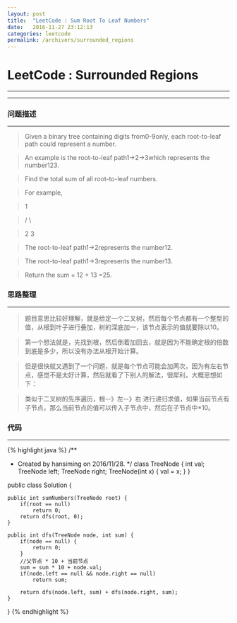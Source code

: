```yaml
---
layout: post
title:  "LeetCode : Sum Root To Leaf Numbers"
date:   2016-11-27 23:12:13
categories: leetcode
permalink: /archivers/surrounded_regions
---
```

# LeetCode : Surrounded Regions
----
----

### 问题描述

----
> Given a binary tree containing digits from0-9only, each root-to-leaf path could represent a number.

> An example is the root-to-leaf path1->2->3which represents the number123.

> Find the total sum of all root-to-leaf numbers.

> For example,

>    1

>   / \

>  2   3

> The root-to-leaf path1->2represents the number12.

> The root-to-leaf path1->3represents the number13.

> Return the sum = 12 + 13 =25.

### 思路整理

----
> 题目意思比较好理解，就是给定一个二叉树，然后每个节点都有一个整型的值，从根到叶子进行叠加，树的深底加一，该节点表示的值就要除以10。

> 第一个想法就是，先找到根，然后倒着加回去，就是因为不能确定根的倍数到底是多少，所以没有办法从根开始计算。

> 但是很快就又遇到了一个问题，就是每个节点可能会加两次，因为有左右节点，感觉不是太好计算，然后就看了下别人的解法，很犀利，大概思想如下：

> 类似于二叉树的先序遍历，根--》左--》右 进行递归求值，如果当前节点有子节点，那么当前节点的值可以传入子节点中，然后在子节点中*10。

### 代码

----

{% highlight java %}
/**
 * Created by hansiming on 2016/11/28.
 */
class TreeNode {
    int val;
    TreeNode left;
    TreeNode right;
    TreeNode(int x) { val = x; }
}

public class Solution {

    public int sumNumbers(TreeNode root) {
        if(root == null)
            return 0;
        return dfs(root, 0);
    }

    public int dfs(TreeNode node, int sum) {
        if(node == null) {
            return 0;
        }
        //父节点 * 10 + 当前节点
        sum = sum * 10 + node.val;
        if(node.left == null && node.right == null)
            return sum;

        return dfs(node.left, sum) + dfs(node.right, sum);
    }
}
{% endhighlight %}
